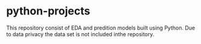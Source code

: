 # python-projects
This repository consist of EDA and predition models built using Python.
Due to data privacy the data set is not included inthe repository. 

